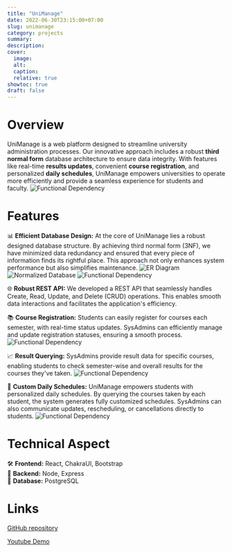 ```yaml
---
title: "UniManage"
date: 2022-06-30T23:15:00+07:00
slug: unimanage
category: projects
summary:
description:
cover:
  image:
  alt:
  caption:
  relative: true
showtoc: true
draft: false
---
```


# Overview

UniManage is a web platform designed to streamline university administration processes. Our innovative approach includes a robust **third normal form** database architecture to ensure data integrity. With features like real-time **results updates**, convenient **course registration**, and personalized **daily schedules**, UniManage empowers universities to operate more efficiently and provide a seamless experience for students and faculty.
![Functional Dependency](/images/projects/unimanage/4.png)

# Features

📊 **Efficient Database Design:**
At the core of UniManage lies a robust designed database structure. By achieving third normal form (3NF), we have minimized data redundancy and ensured that every piece of information finds its rightful place. This approach not only enhances system performance but also simplifies maintenance.
![ER Diagram](/images/projects/unimanage/7.png)
![Normalized Database](/images/projects/unimanage/5.png)
![Functional Dependency](/images/projects/unimanage/6.png)

🌐 **Robust REST API:**
We developed a REST API that seamlessly handles Create, Read, Update, and Delete (CRUD) operations. This enables smooth data interactions and facilitates the application's efficiency.

📚 **Course Registration:**
Students can easily register for courses each semester, with real-time status updates. SysAdmins can efficiently manage and update registration statuses, ensuring a smooth process.
![Functional Dependency](/images/projects/unimanage/2.png)

📈 **Result Querying:**
SysAdmins provide result data for specific courses, enabling students to check semester-wise and overall results for the courses they've taken.
![Functional Dependency](/images/projects/unimanage/3.png)

📅 **Custom Daily Schedules:**
UniManage empowers students with personalized daily schedules. By querying the courses taken by each student, the system generates fully customized schedules. SysAdmins can also communicate updates, rescheduling, or cancellations directly to students.
![Functional Dependency](/images/projects/unimanage/1.png)

# Technical Aspect

🛠️ **Frontend:** React, ChakraUI, Bootstrap \
🔧 **Backend:** Node, Express \
💾 **Database:** PostgreSQL

# Links

[GitHub repository ](https://github.com/ThisIsJibon/UniManage)

[Youtube Demo](https://youtu.be/w_rFpJ27n38)
